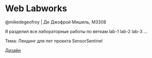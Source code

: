 # Web Labworks

@mikedegeofroy
| Де Джофрой Мишель, М3308

Я разделил все лабораторные работы по веткам lab-1 lab-2 lab-3 ...

Тема: Лендинг для пет проекта SensorSentinel

[Дизайн](https://www.figma.com/design/r7rNnQAVqkfvJ1uvt0NE6s/Report-Bot-Landing-Page?node-id=0-1&t=YJ7BnKfwRccdEadT-1)
